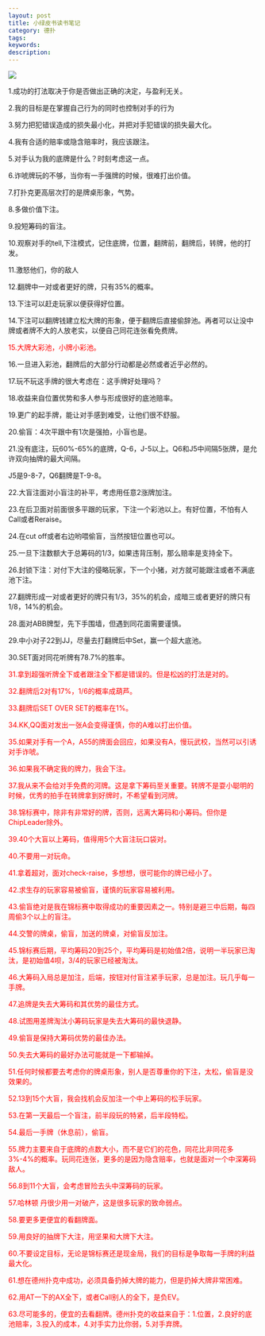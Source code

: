 ```yaml
---
layout: post
title: 小绿皮书读书笔记
category: 德扑
tags: 
keywords: 
description: 
---
```



<img src="http://7xtttt.com1.z0.glb.clouddn.com/Little-Green-Book-Note.jpg"/>


1.成功的打法取决于你是否做出正确的决定，与盈利无关。

2.我的目标是在掌握自己行为的同时也控制对手的行为

3.努力把犯错误造成的损失最小化，并把对手犯错误的损失最大化。

4.我有合适的赔率或隐含赔率时，我应该跟注。

5.对手认为我的底牌是什么？时刻考虑这一点。

6.诈唬牌玩的不够，当你有一手强牌的时候，很难打出价值。

7.打扑克更高层次打的是牌桌形象，气势。

8.多做价值下注。

9.投短筹码的盲注。

10.观察对手的tell,下注模式，记住底牌，位置，翻牌前，翻牌后，转牌，他的打发。

11.激怒他们，你的敌人

12.翻牌中一对或者更好的牌，只有35%的概率。

13.下注可以赶走玩家以便获得好位置。

14.下注可以翻牌钱建立松大牌的形象，便于翻牌后直接偷辞池。再者可以让没中牌或者牌不大的人放老实，以便自己同花连张看免费牌。

<font color='red'>15.大牌大彩池，小牌小彩池。</font>

16.一旦进入彩池，翻牌后的大部分行动都是必然或者近乎必然的。

17.玩不玩这手牌的很大考虑在：这手牌好处理吗？

18.收益来自位置优势和多人参与形成很好的底池赔率。

19.更广的起手牌，能让对手感到难受，让他们很不舒服。

20.偷盲：4次平跟中有1次是强拍，小盲也是。

21.没有底注，玩60%-65%的底牌，Q-6，J-5以上。Q6和J5中间隔5张牌，是允许双向抽牌的最大间隔。

J5是9-8-7，Q6翻牌是T-9-8。

22.大盲注面对小盲注的补平，考虑用任意2涨牌加注。

23.在后卫面对前面很多平跟的玩家，下注一个彩池以上。有好位置，不怕有人Call或者Reraise。

24.在cut off或者右边哟喂偷盲，当然按钮位置也可以。

25.一旦下注数额大于总筹码的1/3，如果违背压制，那么赔率是支持全下。

26.封锁下注：对付下大注的侵略玩家，下一个小猪，对方就可能跟注或者不满底池下注。

27.翻牌形成一对或者更好的牌只有1/3，35%的机会，成暗三或者更好的牌只有1/8，14%的机会。

28.面对ABB牌型，先下手围墙，但遇到同花面需要谨慎。

29.中小对子22到JJ，尽量去打翻牌后中Set，赢一个超大底池。

30.SET面对同花听牌有78.7%的胜率。

<font color='red'>31.拿到超强听牌全下或者跟注全下都是错误的。但是松凶的打法是对的。<font>

32.翻牌后2对有17%，1/6的概率成葫芦。

33.翻牌后SET OVER SET的概率在1%。

34.KK,QQ面对发出一张A会变得谨慎，你的A难以打出价值。

35.如果对手有一个A，A55的牌面会回应，如果没有A，慢玩武校，当然可以引诱对手诈唬。

36.如果我不确定我的牌力，我会下注。

37.我从来不会给对手免费的河牌。这是拿下筹码至关重要。转牌不是耍小聪明的时候，优秀的拍手在转牌拿到好牌时，不希望看到河牌。

38.锦标赛中，除非有非常好的牌，否则，远离大筹码和小筹码。但你是ChipLeader除外。

39.40个大盲以上筹码，值得用5个大盲注玩口袋对。

40.不要用一对玩命。

41.拿着超对，面对check-raise，多想想，很可能你的牌已经小了。

42.求生存的玩家容易被偷盲，谨慎的玩家容易被利用。

43.偷盲绝对是我在锦标赛中取得成功的重要因素之一。特别是避三中后期，每四周偷3个以上的盲注。

44.交警的牌桌，偷盲，加送的牌桌，对偷盲反加注。

45.锦标赛后期，平均筹码20到25个，平均筹码是初始值2倍，说明一半玩家已淘汰，是初始值4呗，3/4的玩家已经被淘汰。

46.大筹码入局总是加注，后端，按钮对付盲注紧手玩家，总是加注。玩几乎每一手牌。

47.追牌是失去大筹码和其优势的最佳方式。

48.试图用差牌淘汰小筹码玩家是失去大筹码的最快退静。

49.偷盲是保持大筹码优势的最佳办法。

50.失去大筹码的最好办法可能就是一下都输掉。

51.任何时候都要去考虑你的牌桌形象，别人是否尊重你的下注，太松，偷盲是没效果的。

52.13到15个大盲，我会找机会反加注一个中上筹码的松手玩家。

53.在第一天最后一个盲注，前半段玩的特紧，后半段特松。

54.最后一手牌（休息前），偷盲。

55.牌力主要来自于底牌的点数大小，而不是它们的花色，同花比非同花多3%-4%的概率。玩同花连张，更多的是因为隐含赔率，也就是面对一个中深筹码敌人。

56.8到11个大盲，会考虑冒险去头中深筹码的玩家。

57.哈林顿 丹很少用一对破产，这是很多玩家的致命弱点。

58.要更多更便宜的看翻牌面。

59.用良好的抽牌下大注，用坚果和大牌下大注。

60.不要设定目标，无论是锦标赛还是现金局，我们的目标是争取每一手牌的利益最大化。

61.想在德州扑克中成功，必须具备扔掉大牌的能力，但是扔掉大牌非常困难。

62.用AT一下的AX全下，或者Call别人的全下，是负EV。

63.尽可能多的，便宜的去看翻牌。德州扑克的收益来自于：1.位置，2.良好的底池赔率，3.投入的成本，4.对手实力比你弱，5.对手弃牌。




















